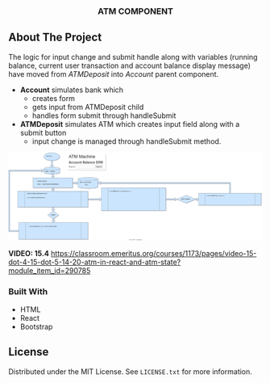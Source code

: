 




  <h3 align="center">ATM COMPONENT</h3>

## About The Project

The logic for input change and submit handle along with variables (running balance, current user transaction and account balance display message) have moved from *ATMDeposit* into *Account* parent component.
- **Account** simulates bank which 
  - creates form
  - gets input from ATMDeposit child
  - handles form submit through handleSubmit
- **ATMDeposit** simulates ATM which creates input field along with a submit button
  - input change is managed through handleSubmit method.

  

![](assets/account.drawio.svg)



**VIDEO: 15.4**
https://classroom.emeritus.org/courses/1173/pages/video-15-dot-4-15-dot-5-14-20-atm-in-react-and-atm-state?module_item_id=290785

### Built With

- HTML
- React
- Bootstrap


## License

Distributed under the MIT License. See `LICENSE.txt` for more information.

